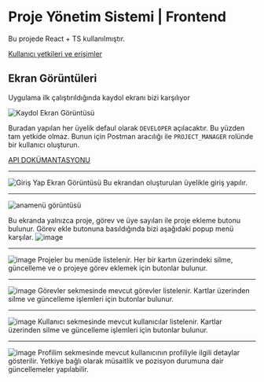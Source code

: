 
# Proje Yönetim Sistemi | Frontend

Bu projede React + TS kullanılmıştır. 

[Kullanıcı yetkileri ve erişimler](https://github.com/ahmetyuksektepe/proje-yonetim-sistemi-backend/blob/main/README.md)

## Ekran Görüntüleri

Uygulama ilk çalıştırıldığında kaydol ekranı bizi karşılıyor

![Kaydol Ekran Görüntüsü](https://github.com/user-attachments/assets/7885af63-6422-454b-bd18-81ce1c4b0eee)

Buradan yapılan her üyelik defaul olarak `DEVELOPER` açılacaktır. Bu yüzden tam yetkide olmaz. Bunun için Postman aracılığı ile `PROJECT_MANAGER` rolünde bir kullanıcı oluşturun.

 [API DOKÜMANTASYONU](https://github.com/ahmetyuksektepe/proje-yonetim-sistemi-backend/blob/main/README.md) 

----


![Giriş Yap Ekran Görüntüsü](https://github.com/user-attachments/assets/16c45ff7-5ec0-42b7-ada1-d7b8ba21fb92
)
Bu ekrandan oluşturulan üyelikle giriş yapılır.

----

![anamenü görüntüsü](https://github.com/user-attachments/assets/c75c4e4b-e466-4db7-8a03-5d00dd6fa9e2)

Bu ekranda yalnızca proje, görev ve üye sayıları ile proje ekleme butonu bulunur.
Görev ekle butonuna basıldığında bizi aşağıdaki popup menü karşılar.
![image](https://github.com/user-attachments/assets/4f1526b6-dc6f-4c02-ba73-1344a0720e17)


----

![image](https://github.com/user-attachments/assets/64ec315c-a086-49d4-a1f1-02ee517d3d1a)
Projeler bu menüde listelenir. Her bir kartın üzerindeki silme, güncelleme ve o projeye görev eklemek için butonlar bulunur.

----

![image](https://github.com/user-attachments/assets/c65bc739-bd86-4f5b-8aaa-859c21f5c153)
Görevler sekmesinde mevcut görevler listelenir. Kartlar üzerinden silme ve güncelleme işlemleri için butonlar bulunur.

----

![image](https://github.com/user-attachments/assets/49fc23b0-bb9d-44a7-94c7-4ff438a29def)
Kullanıcı sekmesinde mevcut kullanıcılar listelenir. Kartlar üzerinden silme ve güncelleme işlemleri için butonlar bulunur.

----
![image](https://github.com/user-attachments/assets/c7f4c90f-ae2b-4942-b172-834258cc1a0f)
Profilim sekmesinde mevcut kullanıcının profiliyle ilgili detaylar gösterilir. Yetkiye bağlı olarak müsaitlik ve pozisyon durumuna dair güncellemeler yapılabilir.
  
